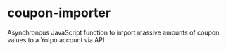 # coupon-importer
Asynchronous JavaScript function to import massive amounts of coupon values to a Yotpo account via API
